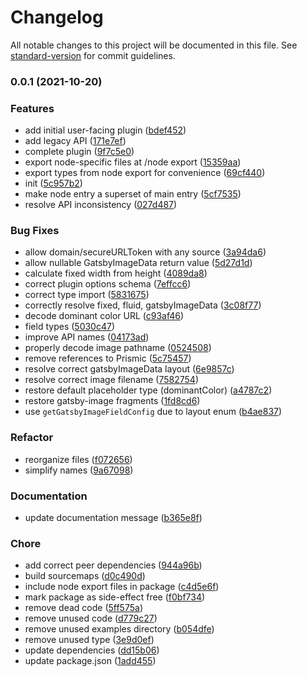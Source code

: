 # Changelog

All notable changes to this project will be documented in this file. See [standard-version](https://github.com/conventional-changelog/standard-version) for commit guidelines.

### 0.0.1 (2021-10-20)


### Features

* add initial user-facing plugin ([bdef452](https://github.com/angeloashmore/gatsby-plugin-imgix-lite/commit/bdef45227b8a7024ad099a294941cc6b804bdaea))
* add legacy API ([171e7ef](https://github.com/angeloashmore/gatsby-plugin-imgix-lite/commit/171e7ef05354eec958e92f58848987f1990cef19))
* complete plugin ([9f7c5e0](https://github.com/angeloashmore/gatsby-plugin-imgix-lite/commit/9f7c5e00bfa945d1cdb5588e344e2b1823ac067d))
* export node-specific files at /node export ([15359aa](https://github.com/angeloashmore/gatsby-plugin-imgix-lite/commit/15359aa9ffdf5230e4d8da3c0c74dda696b24154))
* export types from node export for convenience ([69cf440](https://github.com/angeloashmore/gatsby-plugin-imgix-lite/commit/69cf4405675ae60086a67f0786526dd13b2776f0))
* init ([5c957b2](https://github.com/angeloashmore/gatsby-plugin-imgix-lite/commit/5c957b2a0f1450517bb3e3138ce3d765f666c7b8))
* make node entry a superset of main entry ([5cf7535](https://github.com/angeloashmore/gatsby-plugin-imgix-lite/commit/5cf7535cbdeca828ca653ab90ced1164aa0ed823))
* resolve API inconsistency ([027d487](https://github.com/angeloashmore/gatsby-plugin-imgix-lite/commit/027d487b5564b6162e5d1b7b3d693b4539bc9b00))


### Bug Fixes

* allow domain/secureURLToken with any source ([3a94da6](https://github.com/angeloashmore/gatsby-plugin-imgix-lite/commit/3a94da693b912b496ba6ab3fe12d44fcc7343e99))
* allow nullable GatsbyImageData return value ([5d27d1d](https://github.com/angeloashmore/gatsby-plugin-imgix-lite/commit/5d27d1def6ef2ea2b7a134dde2d910869a8bf8a0))
* calculate fixed width from height ([4089da8](https://github.com/angeloashmore/gatsby-plugin-imgix-lite/commit/4089da89c6278ae3c9d973b75317f304a1c37642))
* correct plugin options schema ([7effcc6](https://github.com/angeloashmore/gatsby-plugin-imgix-lite/commit/7effcc60962a6ca10742c9c1759726e4e8f36947))
* correct type import ([5831675](https://github.com/angeloashmore/gatsby-plugin-imgix-lite/commit/5831675e286d7aa1dd8d309c684ac3ff328b6bce))
* correctly resolve fixed, fluid, gatsbyImageData ([3c08f77](https://github.com/angeloashmore/gatsby-plugin-imgix-lite/commit/3c08f778d6514c0b8c0c9b3dad8f21fbc2c315eb))
* decode dominant color URL ([c93af46](https://github.com/angeloashmore/gatsby-plugin-imgix-lite/commit/c93af46964b9e263486721239217e3b67fa25b63))
* field types ([5030c47](https://github.com/angeloashmore/gatsby-plugin-imgix-lite/commit/5030c4743ced406b411b4cc37f6e9bc37235c0fa))
* improve API names ([04173ad](https://github.com/angeloashmore/gatsby-plugin-imgix-lite/commit/04173adc4eb3430679cdd7b75ab8bd2155b4fd24))
* properly decode image pathname ([0524508](https://github.com/angeloashmore/gatsby-plugin-imgix-lite/commit/05245089db24bcb1f000859fee6c0ce968fc05e4))
* remove references to Prismic ([5c75457](https://github.com/angeloashmore/gatsby-plugin-imgix-lite/commit/5c754577e4b4caa858bb014c74909f79a4057e68))
* resolve correct gatsbyImageData layout ([6e9857c](https://github.com/angeloashmore/gatsby-plugin-imgix-lite/commit/6e9857c64920f0eed2932a07cb0123dc7388658a))
* resolve correct image filename ([7582754](https://github.com/angeloashmore/gatsby-plugin-imgix-lite/commit/758275494e8727abe90016018daf210ffefbcdaf))
* restore default placeholder type (dominantColor) ([a4787c2](https://github.com/angeloashmore/gatsby-plugin-imgix-lite/commit/a4787c27d5d9f11e9cac3e55bcd6d16e10609a5c))
* restore gatsby-image fragments ([1fd8cd6](https://github.com/angeloashmore/gatsby-plugin-imgix-lite/commit/1fd8cd617c16fc64bc7c96dba114354da8b86dd7))
* use `getGatsbyImageFieldConfig` due to layout enum ([b4ae837](https://github.com/angeloashmore/gatsby-plugin-imgix-lite/commit/b4ae837ce581f00147813f19d1a999c13d54411c))


### Refactor

* reorganize files ([f072656](https://github.com/angeloashmore/gatsby-plugin-imgix-lite/commit/f0726568b0e174a4861a4039d71d9135bea53159))
* simplify names ([9a67098](https://github.com/angeloashmore/gatsby-plugin-imgix-lite/commit/9a6709833765cf09bb8fb5f32c6f4d97ec667133))


### Documentation

* update documentation message ([b365e8f](https://github.com/angeloashmore/gatsby-plugin-imgix-lite/commit/b365e8f8f1704de543ba3bb76fa3c3a27df93859))


### Chore

* add correct peer dependencies ([944a96b](https://github.com/angeloashmore/gatsby-plugin-imgix-lite/commit/944a96bc96f0ac436e9e643ba83c25abfd3cf225))
* build sourcemaps ([d0c490d](https://github.com/angeloashmore/gatsby-plugin-imgix-lite/commit/d0c490d564d02dfd36ef2a983bae9cdda77e1c91))
* include node export files in package ([c4d5e6f](https://github.com/angeloashmore/gatsby-plugin-imgix-lite/commit/c4d5e6f533e70649d4ba2b83ee70afdb92696323))
* mark package as side-effect free ([f0bf734](https://github.com/angeloashmore/gatsby-plugin-imgix-lite/commit/f0bf734a932030d47de03ff77c9917a3c234a74f))
* remove dead code ([5ff575a](https://github.com/angeloashmore/gatsby-plugin-imgix-lite/commit/5ff575a0b10ff08dd44019972047c28764d5d8e2))
* remove unused code ([d779c27](https://github.com/angeloashmore/gatsby-plugin-imgix-lite/commit/d779c2780447167a054b8d87548c7a44e89fca4b))
* remove unused examples directory ([b054dfe](https://github.com/angeloashmore/gatsby-plugin-imgix-lite/commit/b054dfe6645607a90980e43be9257a1843b700f0))
* remove unused type ([3e9d0ef](https://github.com/angeloashmore/gatsby-plugin-imgix-lite/commit/3e9d0efad9a745d8bcd3642732ab79c290dd9616))
* update dependencies ([dd15b06](https://github.com/angeloashmore/gatsby-plugin-imgix-lite/commit/dd15b06ba1b9b0ed0a28fe6fce12a12d6f570d14))
* update package.json ([1add455](https://github.com/angeloashmore/gatsby-plugin-imgix-lite/commit/1add45555f6aca9b795fd8134a8e4d82eb46b19a))
